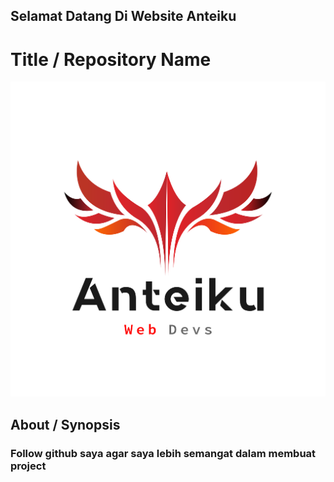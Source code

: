 ## Selamat Datang Di Website Anteiku
# Title / Repository Name

![img](logo.png)
## About / Synopsis

### Follow github saya agar saya lebih semangat dalam membuat project
